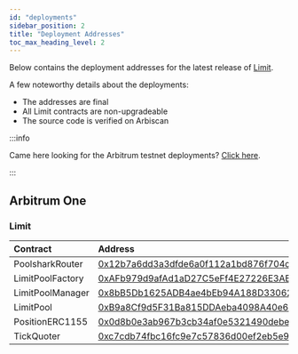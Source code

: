 ```yaml
---
id: "deployments"
sidebar_position: 2
title: "Deployment Addresses"
toc_max_heading_level: 2
---
```


Below contains the deployment addresses for the latest release of [Limit][limit].

[limit]: https://github.com/poolshark-protocol/limit/blob/arb-mainnet/scripts/autogen/contract-deployments.json

A few noteworthy details about the deployments:

- The addresses are final
- All Limit contracts are non-upgradeable
- The source code is verified on Arbiscan

:::info

Came here looking for the Arbitrum testnet deployments? [Click here](https://github.com/poolshark-protocol/limit/blob/c43e4ad68041ecf5f65b25e4d03aaa4ef9c5dd9c/scripts/autogen/contract-deployments.json#L199).

:::

## Arbitrum One

### Limit

| Contract               | Address                                                                                                               | Deployment                                                                          |
| :--------------------- | :-------------------------------------------------------------------------------------------------------------------- | :---------------------------------------------------------------------------------- |
| PoolsharkRouter   | [0x12b7a6dd3a3dfde6a0f112a1bd876f704d933915](https://arbiscan.io/address/0x12b7a6dd3a3dfde6a0f112a1bd876f704d933915) | [limit-v1.1](https://github.com/poolshark-protocol/limit/blob/arb-mainnet/contracts/utils/PoolsharkRouter.sol) |
| LimitPoolFactory  | [0xAFb979d9afAd1aD27C5eFf4E27226E3AB9e5dCC9](https://arbiscan.io/address/0xAFb979d9afAd1aD27C5eFf4E27226E3AB9e5dCC9) | [limit-v1.1](https://github.com/poolshark-protocol/limit/blob/arb-mainnet/contracts/LimitPoolFactory.sol) |
| LimitPoolManager | [0x8bB5Db1625ADB4ae4bEb94A188D33062303F8Fb7](https://arbiscan.io/address/0x8bB5Db1625ADB4ae4bEb94A188D33062303F8Fb7) | [limit-v1.1](https://github.com/poolshark-protocol/limit/blob/arb-mainnet/contracts/utils/LimitPoolManager.sol) |
| LimitPool | [0xB9a8Cf9d5F31Ba815DDAeba4098A40e643318826](https://arbiscan.io/address/0xB9a8Cf9d5F31Ba815DDAeba4098A40e643318826) | [limit-v1.1](https://github.com/poolshark-protocol/limit/blob/arb-mainnet/contracts/LimitPool.sol) |
| PositionERC1155 | [0x0d8b0e3ab967b3cb34af0e5321490debe6597737](https://arbiscan.io/address/0x0d8b0e3ab967b3cb34af0e5321490debe6597737) | [limit-v1.1](https://github.com/poolshark-protocol/limit/blob/arb-mainnet/contracts/utils/PositionERC1155.sol) |
| TickQuoter | [0xc7cdb74fbc16fc9e7c57836d00ef2eb5e9c499bc](https://arbiscan.io/address/0xc7cdb74fbc16fc9e7c57836d00ef2eb5e9c499bc) | [limit-v1.1](https://github.com/poolshark-protocol/limit/blob/arb-mainnet/contracts/utils/TickQuoter.sol) |
